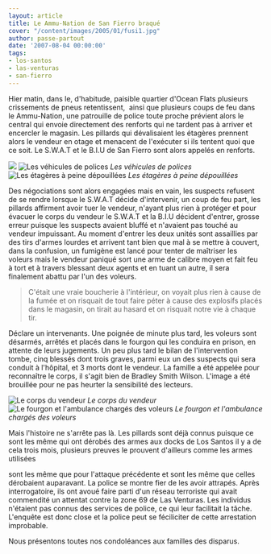 ```yaml
---
layout: article
title: Le Ammu-Nation de San Fierro braqué
cover: "/content/images/2005/01/fusi1.jpg"
author: passe-partout
date: '2007-08-04 00:00:00'
tags:
- los-santos
- las-venturas
- san-fierro
---
```


Hier matin, dans le, d'habitude, paisible quartier d'Ocean Flats plusieurs crissements de pneus retentissent,&nbsp; ainsi que plusieurs coups de feu dans le Ammu-Nation, une patrouille de police toute proche prévient alors le central qui envoie directement des renforts qui ne tardent pas à arriver et encercler le magasin. Les pillards qui dévalisaient les étagères prennent alors le vendeur en otage et menacent de l'exécuter si ils tentent quoi que ce soit. Le S.W.A.T et le B.I.U de San Fierro sont alors appelés en renforts.

![](/content/images/2005/01/fusi3.jpg)
![Les véhicules de polices](/content/images/2005/01/fuzi2.jpg)
_Les véhicules de polices_[](/content/images/2005/01/fusi5.jpg)
![Les étagères à peine dépouillées](/content/images/2005/01/fusi6.jpg)
_Les étagères à peine dépouillées_

Des négociations sont alors engagées mais en vain, les suspects refusent de se rendre lorsque le S.W.A.T décide d'intervenir, un coup de feu part, les pillards affirment avoir tuer le vendeur, n'ayant plus rien à protéger et pour évacuer le corps du vendeur le S.W.A.T et la B.I.U décident d'entrer, grosse erreur puisque les suspects avaient bluffé et n'avaient pas touché au vendeur impuissant. Au moment d'entrer les deux unités sont assaillies par des tirs d'armes lourdes et arrivent tant bien que mal à se mettre à couvert, dans la confusion, un fumigène est lancé pour tenter de maîtriser les voleurs mais le vendeur paniqué sort une arme de calibre moyen et fait feu à tort et à travers blessant deux agents et en tuant un autre, il sera finalement abattu par l'un des voleurs.

> C'était une vraie boucherie à l'intérieur, on voyait plus rien à cause de la fumée et on risquait de tout faire péter à cause des explosifs placés dans le magasin, on tirait au hasard et on risquait notre vie à chaque tir.

Déclare un intervenants. Une poignée de minute plus tard, les voleurs sont désarmés, arrêtés et placés dans le fourgon qui les conduira en prison, en attente de leurs jugements. Un peu plus tard le bilan de l'intervention tombe, cinq blessés dont trois graves, parmi eux un des suspects qui sera conduit à l'hôpital, et 3 morts dont le vendeur. La famille a été appelée pour reconnaître le corps, il s'agit bien de Bradley Smith Wilson. L'image a été brouillée pour ne pas heurter la sensibilité des lecteurs.

![Le corps du vendeur](/content/images/2005/01/fusi4.jpg)
_Le corps du vendeur_[](/content/images/2005/01/fusi7.jpg)
![Le fourgon et l'ambulance chargés des voleurs](/content/images/2005/01/fuzi8.jpg)
_Le fourgon et l'ambulance chargés des voleurs_

Mais l'histoire ne s'arrête pas là. Les pillards sont déjà connus puisque ce sont les même qui ont dérobés des armes aux docks de Los Santos il y a de cela trois mois, plusieurs preuves le prouvent d'ailleurs comme les armes utilisées

sont les même que pour l'attaque précédente et sont les même que celles dérobaient auparavant. La police se montre fier de les avoir attrapés. Après interrogatoire, ils ont avoué faire parti d'un réseau terroriste qui avait commendité un attentat contre la zone 69 de Las Venturas. Les individus n'étaient pas connus des services de police, ce qui leur facilitait la tâche. L'enquête est donc close et la police peut se féciliciter de cette arrestation improbable.

Nous présentons toutes nos condoléances aux familles des disparus.